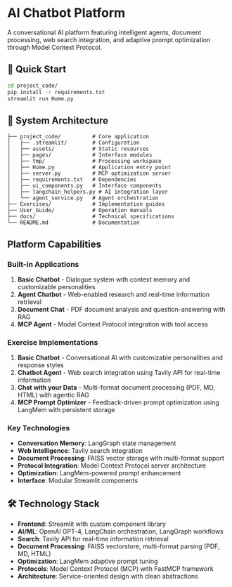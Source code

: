 # AI Chatbot Platform

A conversational AI platform featuring intelligent agents, document processing, web search integration, and adaptive prompt optimization through Model Context Protocol.

## 🚀 Quick Start

```bash
cd project_code/
pip install -r requirements.txt
streamlit run Home.py
```

## 📁 System Architecture

```
├── project_code/          # Core application
│   ├── .streamlit/        # Configuration
│   ├── assets/            # Static resources
│   ├── pages/             # Interface modules
│   ├── tmp/               # Processing workspace
│   ├── Home.py            # Application entry point
│   ├── server.py          # MCP optimization server
│   ├── requirements.txt   # Dependencies
│   ├── ui_components.py   # Interface components
│   ├── langchain_helpers.py # AI integration layer
│   └── agent_service.py   # Agent orchestration
├── Exercises/             # Implementation guides
├── User_Guide/            # Operation manuals
├── docs/                  # Technical specifications
└── README.md              # Documentation
```

## Platform Capabilities

### Built-in Applications
1. **Basic Chatbot** - Dialogue system with context memory and customizable personalities
2. **Agent Chatbot** - Web-enabled research and real-time information retrieval 
3. **Document Chat** - PDF document analysis and question-answering with RAG
4. **MCP Agent** - Model Context Protocol integration with tool access

### Exercise Implementations
1. **Basic Chatbot** - Conversational AI with customizable personalities and response styles
2. **Chatbot Agent** - Web search integration using Tavily API for real-time information
3. **Chat with your Data** - Multi-format document processing (PDF, MD, HTML) with agentic RAG
4. **MCP Prompt Optimizer** - Feedback-driven prompt optimization using LangMem with persistent storage

### Key Technologies
- **Conversation Memory**: LangGraph state management
- **Web Intelligence**: Tavily search integration
- **Document Processing**: FAISS vector storage with multi-format support
- **Protocol Integration**: Model Context Protocol server architecture
- **Optimization**: LangMem-powered prompt enhancement
- **Interface**: Modular Streamlit components

## 🛠️ Technology Stack

- **Frontend**: Streamlit with custom component library
- **AI/ML**: OpenAI GPT-4, LangChain orchestration, LangGraph workflows
- **Search**: Tavily API for real-time information retrieval
- **Document Processing**: FAISS vectorstore, multi-format parsing (PDF, MD, HTML)
- **Optimization**: LangMem adaptive prompt tuning
- **Protocols**: Model Context Protocol (MCP) with FastMCP framework
- **Architecture**: Service-oriented design with clean abstractions


